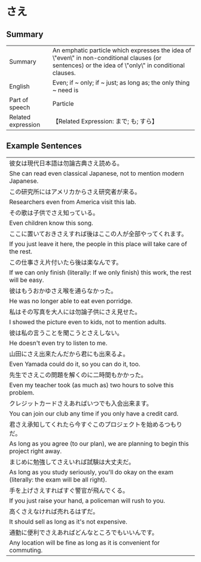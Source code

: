 # さえ

## Summary

<table><tr>   <td>Summary</td>   <td>An emphatic particle which expresses the idea of \"even\" in non-conditional clauses (or sentences) or the idea of \"only\" in conditional clauses.</td></tr><tr>   <td>English</td>   <td>Even; if ~ only; if ~ just; as long as; the only thing ~ need is</td></tr><tr>   <td>Part of speech</td>   <td>Particle</td></tr><tr>   <td>Related expression</td>   <td>【Related Expression: まで; も; すら】</td></tr></table>

## Example Sentences

<table><tr><td>彼女は現代日本語は勿論古典さえ読める。</td></tr><tr><td>She can read even classical Japanese, not to mention modern Japanese.</td></tr><tr><td>この研究所にはアメリカからさえ研究者が来る。</td></tr><tr><td>Researchers even from America visit this lab.</td></tr><tr><td>その歌は子供でさえ知っている。</td></tr><tr><td>Even children know this song.</td></tr><tr><td>ここに置いておきさえすれば後はここの人が全部やってくれます。</td></tr><tr><td>If you just leave it here, the people in this place will take care of the rest.</td></tr><tr><td>この仕事さえ片付いたら後は楽なんです。</td></tr><tr><td>If we can only finish (literally: If we only finish) this work, the rest will be easy.</td></tr><tr><td>彼はもうおかゆさえ喉を通らなかった。</td></tr><tr><td>He was no longer able to eat even porridge.</td></tr><tr><td>私はその写真を大人には勿論子供にさえ見せた。</td></tr><tr><td>I showed the picture even to kids, not to mention adults.</td></tr><tr><td>彼は私の言うことを聞こうとさえしない。</td></tr><tr><td>He doesn't even try to listen to me.</td></tr><tr><td>山田にさえ出来たんだから君にも出来るよ。</td></tr><tr><td>Even Yamada could do it, so you can do it, too.</td></tr><tr><td>先生でさえこの問題を解くのに二時間もかかった。</td></tr><tr><td>Even my teacher took (as much as) two hours to solve this problem.</td></tr><tr><td>クレジットカードさえあればいつでも入会出来ます。</td></tr><tr><td>You can join our club any time if you only have a credit card.</td></tr><tr><td>君さえ承知してくれたら今すぐこのプロジェクトを始めるつもりだ。</td></tr><tr><td>As long as you agree (to our plan), we are planning to begin this project right away.</td></tr><tr><td>まじめに勉強してさえいれば試験は大丈夫だ。</td></tr><tr><td>As long as you study seriously, you'll do okay on the exam (literally: the exam will be all right).</td></tr><tr><td>手を上げさえすればすぐ警官が飛んでくる。</td></tr><tr><td>If you just raise your hand, a policeman will rush to you.</td></tr><tr><td>高くさえなければ売れるはずだ。</td></tr><tr><td>It should sell as long as it's not expensive.</td></tr><tr><td>通勤に便利でさえあればどんなところでもいいんです。</td></tr><tr><td>Any location will be fine as long as it is convenient for commuting.</td></tr></table>

